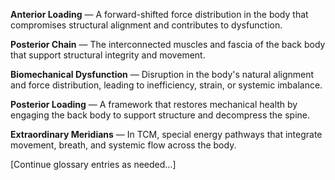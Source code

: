 <div class="glossary-section">
  <h1 id="ref-glossary" style="visibility: hidden; height: 0; margin: 0; padding: 0;">Glossary</h1>
  <p><strong>Anterior Loading</strong> — A forward-shifted force distribution in the body that compromises structural alignment and contributes to dysfunction.</p>
  <p><strong>Posterior Chain</strong> — The interconnected muscles and fascia of the back body that support structural integrity and movement.</p>
  <p><strong>Biomechanical Dysfunction</strong> — Disruption in the body's natural alignment and force distribution, leading to inefficiency, strain, or systemic imbalance.</p>
  <p><strong>Posterior Loading</strong> — A framework that restores mechanical health by engaging the back body to support structure and decompress the spine.</p>
  <p><strong>Extraordinary Meridians</strong> — In TCM, special energy pathways that integrate movement, breath, and systemic flow across the body.</p>
  <p>[Continue glossary entries as needed…]</p>
</div>